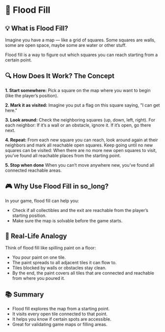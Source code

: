 # 🌊 Flood Fill

## 💡 What is Flood Fill?
Imagine you have a map — like a grid of squares. Some squares are walls, some are open space, maybe some are water or other stuff.

Flood fill is a way to figure out which squares you can reach starting from a certain point.

## 🔍 How Does It Work? The Concept
**1. Start somewhere:**
Pick a square on the map where you want to begin (like the player’s position).

**2. Mark it as visited:** 
Imagine you put a flag on this square saying, "I can get here."

**3. Look around:**
Check the neighboring squares (up, down, left, right). For each neighbor:
If it’s a wall or an obstacle, ignore it.
If it’s open, go there next.

**4. Repeat:**
From each new square you can reach, look around again at their neighbors and mark all reachable open squares.
Keep going until no new squares can be visited: When there are no more new open squares to visit, you’ve found all reachable places from the starting point.

**5. Stop when done**
When you can’t move anywhere new, you’ve found all connected reachable areas.

## 🎮 Why Use Flood Fill in so_long?
In your game, flood fill can help you:
- Check if all collectibles and the exit are reachable from the player’s starting position.
- Make sure the map is solvable before the game starts.

## 🎨 Real-Life Analogy
Think of flood fill like spilling paint on a floor:
- You pour paint on one tile.
- The paint spreads to all adjacent tiles it can flow to.
- Tiles blocked by walls or obstacles stay clean.
- By the end, the paint covers all tiles that are connected and reachable from where you poured it.

## 📚 Summary
- Flood fill explores the map from a starting point.
- It visits every open tile connected to that point.
- It helps you know if certain spots are accessible.
- Great for validating game maps or filling areas.
